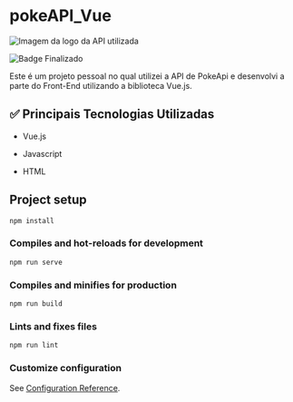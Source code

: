 # pokeAPI_Vue

![Imagem da logo da API utilizada](https://user-images.githubusercontent.com/107224769/227094363-d335fbca-1e93-44c0-aaf3-611ad9e8b552.png)


![Badge Finalizado](http://img.shields.io/static/v1?label=STATUS&message=FINALIZADO&color=GREEN&style=for-the-badge)


Este é um projeto pessoal no qual utilizei a API de PokeApi e desenvolvi a parte do Front-End utilizando a biblioteca Vue.js.

## :white_check_mark: Principais Tecnologias Utilizadas

- Vue.js
* Javascript
- HTML

## Project setup
```
npm install
```

### Compiles and hot-reloads for development
```
npm run serve
```

### Compiles and minifies for production
```
npm run build
```

### Lints and fixes files
```
npm run lint
```

### Customize configuration
See [Configuration Reference](https://cli.vuejs.org/config/).
